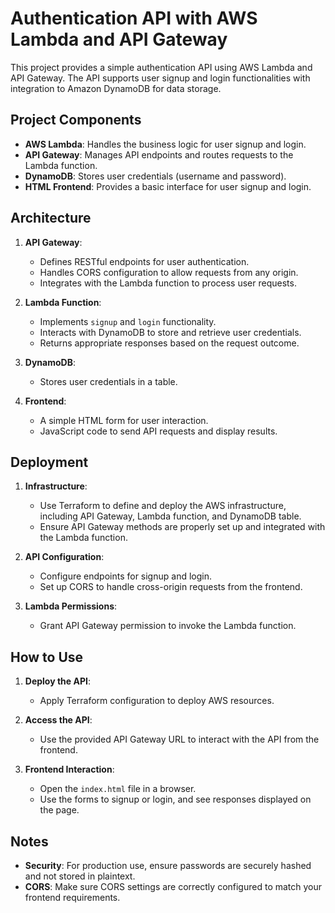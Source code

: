 # Authentication API with AWS Lambda and API Gateway

This project provides a simple authentication API using AWS Lambda and API Gateway. The API supports user signup and login functionalities with integration to Amazon DynamoDB for data storage.

## Project Components

- **AWS Lambda**: Handles the business logic for user signup and login.
- **API Gateway**: Manages API endpoints and routes requests to the Lambda function.
- **DynamoDB**: Stores user credentials (username and password).
- **HTML Frontend**: Provides a basic interface for user signup and login.

## Architecture

1. **API Gateway**:
   - Defines RESTful endpoints for user authentication.
   - Handles CORS configuration to allow requests from any origin.
   - Integrates with the Lambda function to process user requests.

2. **Lambda Function**:
   - Implements `signup` and `login` functionality.
   - Interacts with DynamoDB to store and retrieve user credentials.
   - Returns appropriate responses based on the request outcome.

3. **DynamoDB**:
   - Stores user credentials in a table.

4. **Frontend**:
   - A simple HTML form for user interaction.
   - JavaScript code to send API requests and display results.

## Deployment

1. **Infrastructure**:
   - Use Terraform to define and deploy the AWS infrastructure, including API Gateway, Lambda function, and DynamoDB table.
   - Ensure API Gateway methods are properly set up and integrated with the Lambda function.

2. **API Configuration**:
   - Configure endpoints for signup and login.
   - Set up CORS to handle cross-origin requests from the frontend.

3. **Lambda Permissions**:
   - Grant API Gateway permission to invoke the Lambda function.

## How to Use

1. **Deploy the API**:
   - Apply Terraform configuration to deploy AWS resources.

2. **Access the API**:
   - Use the provided API Gateway URL to interact with the API from the frontend.

3. **Frontend Interaction**:
   - Open the `index.html` file in a browser.
   - Use the forms to signup or login, and see responses displayed on the page.

## Notes

- **Security**: For production use, ensure passwords are securely hashed and not stored in plaintext.
- **CORS**: Make sure CORS settings are correctly configured to match your frontend requirements.
